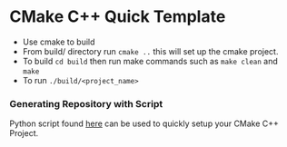 # CMake C++ Quick Template

- Use cmake to build
- From build/ directory run `cmake ..` this will set up the cmake project.
- To build `cd build` then run make commands such as  `make clean` and `make`
- To run `./build/<project_name>`

### Generating Repository with Script

Python script found [here](https://github.com/sndrummer/generate_cmake_project) can be used to quickly setup your CMake C++ Project.
